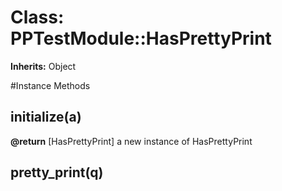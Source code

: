 # Class: PPTestModule::HasPrettyPrint
**Inherits:** Object
    




#Instance Methods
## initialize(a) [](#method-i-initialize)

**@return** [HasPrettyPrint] a new instance of HasPrettyPrint

## pretty_print(q) [](#method-i-pretty_print)

